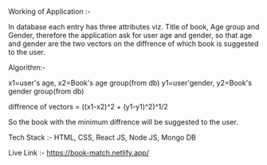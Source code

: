 Working of Application :-

In database each entry has three attributes viz. Title of book, Age group and Gender, therefore the application ask for user age and gender,
so that age and gender are the two vectors on the diffrence of which book is suggested to the user.

Algorithm:-

x1=user's age,   x2=Book's age group(from db)
y1=user'gender,  y2=Book's gender group(from db)

diffrence of vectors = ((x1-x2)^2 + (y1-y1)^2)^1/2

So the book with the minimum diffrence will be suggested to the user.

Tech Stack :- HTML, CSS, React JS, Node JS, Mongo DB

Live Link :- https://book-match.netlify.app/
